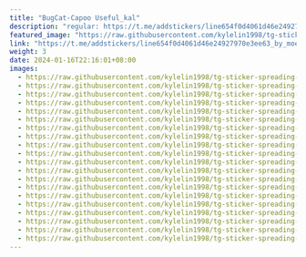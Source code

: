 ```yaml
---
title: "BugCat-Capoo Useful_kal"
description: "regular: https://t.me/addstickers/line654f0d4061d46e24927970e3ee63_by_moe_sticker_bot"
featured_image: "https://raw.githubusercontent.com/kylelin1998/tg-sticker-spreading-worldwide-images/main/img/74f610ec-4735-4a65-9069-8d78c59c93b9.jpg"
link: "https://t.me/addstickers/line654f0d4061d46e24927970e3ee63_by_moe_sticker_bot"
weight: 3
date: 2024-01-16T22:16:01+08:00
images:
  - https://raw.githubusercontent.com/kylelin1998/tg-sticker-spreading-worldwide-images/main/img/74f610ec-4735-4a65-9069-8d78c59c93b9.jpg
  - https://raw.githubusercontent.com/kylelin1998/tg-sticker-spreading-worldwide-images/main/img/61f5d836-3721-46f6-b15a-64fa7d16e687.jpg
  - https://raw.githubusercontent.com/kylelin1998/tg-sticker-spreading-worldwide-images/main/img/eb90c7b5-7eda-4a95-9246-c6d3222f7e6f.jpg
  - https://raw.githubusercontent.com/kylelin1998/tg-sticker-spreading-worldwide-images/main/img/0634ec5a-2156-4efa-925d-a4b5c71f7969.jpg
  - https://raw.githubusercontent.com/kylelin1998/tg-sticker-spreading-worldwide-images/main/img/f49f52dc-59c1-4f18-ad80-5ddf5dd01aee.jpg
  - https://raw.githubusercontent.com/kylelin1998/tg-sticker-spreading-worldwide-images/main/img/cbbe1c0d-a2b4-4b62-85d0-b42f18be85ec.jpg
  - https://raw.githubusercontent.com/kylelin1998/tg-sticker-spreading-worldwide-images/main/img/0dafee84-d5a6-4d3f-8f6e-9e1bf0438ba3.jpg
  - https://raw.githubusercontent.com/kylelin1998/tg-sticker-spreading-worldwide-images/main/img/a50d8c55-1a1a-453f-9059-c516c91cc907.jpg
  - https://raw.githubusercontent.com/kylelin1998/tg-sticker-spreading-worldwide-images/main/img/8651ee74-6a8e-4c66-8d5c-ddb17f1311ba.jpg
  - https://raw.githubusercontent.com/kylelin1998/tg-sticker-spreading-worldwide-images/main/img/501185b9-1aec-4469-a6f7-30e5373aa9b4.jpg
  - https://raw.githubusercontent.com/kylelin1998/tg-sticker-spreading-worldwide-images/main/img/d604abc5-1c63-484a-bb40-f80100da48d3.jpg
  - https://raw.githubusercontent.com/kylelin1998/tg-sticker-spreading-worldwide-images/main/img/dfc44829-4448-4e66-b120-aa3537939d26.jpg
  - https://raw.githubusercontent.com/kylelin1998/tg-sticker-spreading-worldwide-images/main/img/b95fd3e9-cb08-4a71-b40d-4a93ef529868.jpg
  - https://raw.githubusercontent.com/kylelin1998/tg-sticker-spreading-worldwide-images/main/img/4efc7b92-e49c-4a86-9ba0-9a8a7b1aee4c.jpg
  - https://raw.githubusercontent.com/kylelin1998/tg-sticker-spreading-worldwide-images/main/img/5a36d609-13ff-44ef-8259-c8e82c5df4cf.jpg
  - https://raw.githubusercontent.com/kylelin1998/tg-sticker-spreading-worldwide-images/main/img/b1e6edee-f95d-4be2-87cc-0514cc81d4a9.jpg
  - https://raw.githubusercontent.com/kylelin1998/tg-sticker-spreading-worldwide-images/main/img/7dd52fb6-d1f3-4c59-83c0-d55e92ae12f2.jpg
  - https://raw.githubusercontent.com/kylelin1998/tg-sticker-spreading-worldwide-images/main/img/12ebfdb1-157d-45c7-96c4-fcd23aac5cc3.jpg
  - https://raw.githubusercontent.com/kylelin1998/tg-sticker-spreading-worldwide-images/main/img/c894be43-b347-4672-84eb-997411daa459.jpg
  - https://raw.githubusercontent.com/kylelin1998/tg-sticker-spreading-worldwide-images/main/img/64a2bc1e-bac8-4325-a3fd-7fa093035f5f.jpg
---
```

